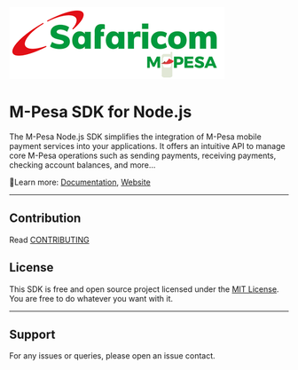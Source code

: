 ![M-Pesa Banner](/m-pesa_banner.png)
# M-Pesa SDK for Node.js

The M-Pesa Node.js SDK simplifies the integration of M-Pesa mobile payment services into your applications. It offers an intuitive API to manage core M-Pesa operations such as sending payments, receiving payments, checking account balances, and more...

📘Learn more: [Documentation](https://m-pesa-olive.vercel.app/docs), [Website](https://m-pesa-olive.vercel.app/)

---
## Contribution

Read [CONTRIBUTING](CONTRIBUTING.md)

## License
This SDK is free and open source project licensed under the [MIT License](LICENSE). You are free to do whatever you want with it.

---

## Support

For any issues or queries, please open an issue contact.
